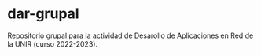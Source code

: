 # dar-grupal
Repositorio grupal para la actividad de Desarollo de Aplicaciones en Red de la UNIR (curso 2022-2023).
